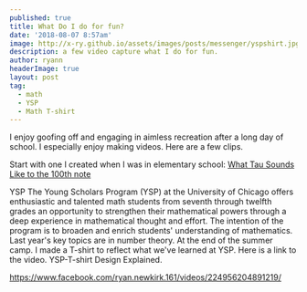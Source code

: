 ```yaml
---
published: true
title: What Do I do for fun? 
date: '2018-08-07 8:57am'
image: http://x-ry.github.io/assets/images/posts/messenger/yspshirt.jpg
description: a few video capture what I do for fun. 
author: ryann	
headerImage: true
layout: post
tag:
  - math
  - YSP
  - Math T-shirt
---
```


I enjoy goofing off and engaging in aimless recreation after a long day of school. I especially enjoy making videos. Here are a few clips. 

Start with one I created when I was in elementary school: 
[What Tau Sounds Like to the 100th note]( https://www.youtube.com/watch?v=ne8hEfVqK0o&t=110s)






<span class="drop-cap">YSP</span> The Young Scholars Program (YSP) at the University of Chicago offers enthusiastic and talented math students from seventh through twelfth grades an opportunity to strengthen their mathematical powers through a deep experience in mathematical thought and effort. The intention of the program is to broaden and enrich students' understanding of mathematics. Last year's key topics are in number theory. At the end of the summer camp. I made a T-shirt to reflect what we've learned at YSP. Here is a link to the video. YSP-T-shirt Design Explained. 

https://www.facebook.com/ryan.newkirk.161/videos/224956204891219/





